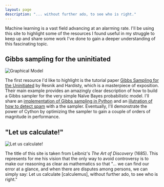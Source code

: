 ```yaml
---
layout: page
description: "... without further ado, to see who is right."
---
```


Machine learning is a vast field advancing at an alarming rate.
I'll be using this site to highlight some of the resources 
I found useful in my struggle to keep up and share some 
work I've done to gain a deeper understanding of this fascinating topic. 

## Gibbs sampling for the uninitiated

![Graphical Model](https://ai2-s2-public.s3.amazonaws.com/figures/2016-11-01/fc024fbdc59c3b5e708268b29e00cebaf9593875/8-Figure4-1.png)

The first resource I'd like to highlight is the tutorial paper
[Gibbs Sampling for the Uninitiated](https://www.umiacs.umd.edu/~resnik/pubs/LAMP-TR-153.pdf)
by Resnik and Hardisty, which is a masterpiece of exposition.  Their main example provides an amazingly 
clear description of how to build a Gibbs sampler for the very simple Naı̈ve Bayes probabilistic model. 
I'll share an [implementation of Gibbs sampling in Python](https://nbviewer.jupyter.org/github/bobflagg/gibbs-sampling-for-the-uninitiated/blob/master/Gibbs-sampling-for-the-Uninitiated.ipynb)
and an [illutration of how to detect spam](https://nbviewer.jupyter.org/github/bobflagg/gibbs-sampling-for-the-uninitiated/blob/master/a-gibbs-sampler-for-detecting-spam.ipynb) with a the sampler.
Eventually, I'll demonstrate the power of Cython by optimizing the sampler to gain a couple of orders of magnitude in performance.

## "Let us calculate!"

![Let us calculate!](https://c1.staticflickr.com/6/5343/30599219720_a4e7fcd6ea_b.jpg)

The title of this site is taken from Leibniz's _The Art of Discovery_ (1685). This represents for me 
his vision that the only way to avoid controversy is to make our reasoning as clear as mathematics so that "... we can find 
our error at a glance, and when there are disputes among persons, we can simply say: Let us calculate [calculemus], without further ado, to see who is right."

